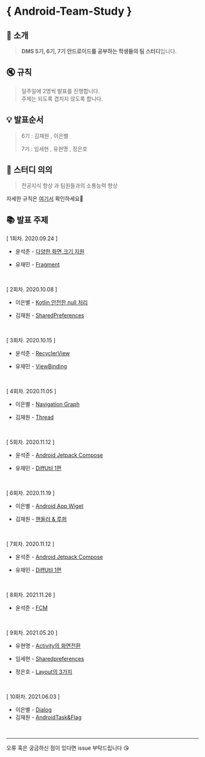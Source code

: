 # { Android-Team-Study }

## :mega: 소개
 > **DMS 5기, 6기, 7기 안드로이드를 공부하는 학생들의 팀 스터디**입니다.  

## :mute: 규칙
> 일주일에 2명씩 발표를 진행합니다.  
> 주제는 되도록 겹치지 않도록 합니다.   

## 💡 발표순서
> 6기 : 김재원 , 이은별
> 
> 7기 : 임세현 , 유현명 , 정은호


## 📃 스터디 의의
> 전공지식 향상 과 팀원들과의 소통능력 향상






자세한 규칙은 [여기서](https://github.com/Develop-Team-Study/Android-Team-Study/blob/master/RULES.md) 확인하세요📱


## 📚 발표 주제
[ 1회차. 2020.09.24 ] 

- 윤석준 - [다양한 화면 크기 지원](https://github.com/Develop-Team-Study/Android-Team-Study/blob/master/2020.09.24/%EB%8B%A4%EC%96%91%ED%95%9C%20%ED%99%94%EB%A9%B4%20%ED%81%AC%EA%B8%B0%20%EC%A7%80%EC%9B%90.key)

- 유재민 - [Fragment]()

<br/>

[ 2회차. 2020.10.08 ] 

- 이은별 - [Kotlin 안전한 null 처리](https://github.com/Develop-Team-Study/Android-Team-Study/tree/master/2020.10.08)

- 김재원 - [SharedPreferences](https://github.com/jaewonkim1468/AndroidStudy/blob/master/AndroidStudy/SharedPreferences_study.md)

<br/>

[ 3회차. 2020.10.15 ]

- 윤석준 - [RecyclerView](https://github.com/Develop-Team-Study/Android-Team-Study/tree/master/2020.10.15/RecyclerView)

- 유재민 - [ViewBinding](https://github.com/Develop-Team-Study/Android-Team-Study/tree/master/2020.10.15/ViewBinding)
<br/>

[ 4회차. 2020.11.05 ]

- 이은별 - [Navigation Graph](https://github.com/Develop-Team-Study/Android-Team-Study/tree/master/2020.11.05)

- 김재원 - [Thread](https://github.com/Develop-Team-Study/Android-Team-Study/tree/master/2020.11.05)
<br/>

[ 5회차. 2020.11.12 ]

- 윤석준 - [Android Jetpack Compose](https://github.com/Develop-Team-Study/Android-Team-Study/blob/master/2020.11.12/Android%20Jetpack%20Compose.key)

- 유재민 - [DiffUtil 1편](https://github.com/Develop-Team-Study/Android-Team-Study/blob/master/2020.11.12/DiffUtil%201%ED%8E%B8.pptx)
<br/>

[ 6회차. 2020.11.19 ]

- 이은별 - [Android App Wiget](https://github.com/Develop-Team-Study/Android-Team-Study/blob/master/2020.11.19/%EC%95%88%EB%93%9C%EB%A1%9C%EC%9D%B4%EB%93%9C%20%EC%95%B1%20%EC%9C%84%EC%A0%AF%20.key)

- 김재원 - [핸들러 & 루퍼](https://github.com/Develop-Team-Study/Android-Team-Study/blob/master/2020.11.19/%ED%95%B8%EB%93%A4%EB%9F%AC%26%EB%A3%A8%ED%8D%BC.pptx)
<br/>

[ 7회차. 2020.11.12 ]

- 윤석준 - [Android Jetpack Compose](https://github.com/Develop-Team-Study/Android-Team-Study/blob/master/2020.11.12/Android%20Jetpack%20Compose.key)

- 유재민 - [DiffUtil 1편](https://github.com/Develop-Team-Study/Android-Team-Study/blob/master/2020.11.12/DiffUtil%201%ED%8E%B8.pptx)
<br/>


[ 8회차. 2021.11.26 ]

- 윤석준 - [FCM](https://github.com/Develop-Team-Study/Android-Team-Study/tree/master/2020.11.26)
<br/>



[ 9회차. 2021.05.20 ]

- 유현명 - [Activity의 화면전환](https://github.com/Develop-Team-Study/Android-Team-Study/blob/master/2021.05.20/2021.5.20%20Activity%20%ED%99%94%EB%A9%B4%20%EC%A0%84%ED%99%98.pptx)

- 임세현 - [Sharedpreferences](https://github.com/Develop-Team-Study/Android-Team-Study/blob/master/2021.05.20/sharedpreferences_study.pptx)

- 정은호 - [Layout의 3가지](https://github.com/Develop-Team-Study/Android-Team-Study/blob/master/2021.05.20/%EB%A0%88%EC%9D%B4%EC%95%84%EC%9B%83%203%EA%B0%80%EC%A7%80.pptx)

<br/>

[ 10회차. 2021.06.03 ]

- 이은별 - [Dialog](https://github.com/Develop-Team-Study/Android-Team-Study/blob/master/2021.06.03/Dialog.key)
- 김재원 - [AndroidTask&Flag](https://github.com/Develop-Team-Study/Android-Team-Study/blob/master/2021.06.03/AndroidTask%26Flag.key)

<br/>

--------------
오류 혹은 궁금하신 점이 있다면 issue 부탁드립니다 😘


